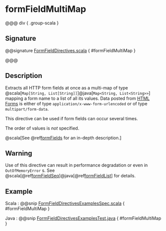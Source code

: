 # formFieldMultiMap

@@@ div { .group-scala }

## Signature

@@signature [FormFieldDirectives.scala]($akka-http$/akka-http/src/main/scala/akka/http/scaladsl/server/directives/FormFieldDirectives.scala) { #formFieldMultiMap }

@@@

## Description

Extracts all HTTP form fields at once as a multi-map of type @scala[`Map[String, List[String]]`]@java[`Map<String, List<String>>`] mapping
a form name to a list of all its values. Data posted from [HTML Forms](https://www.w3.org/TR/html401/interact/forms.html#h-17.13.4) is either of type `application/x-www-form-urlencoded` or of type `multipart/form-data`.

This directive can be used if form fields can occur several times.

The order of values is *not* specified.

@scala[See @ref[formFields](formFields.md) for an in-depth description.]

## Warning

Use of this directive can result in performance degradation or even in `OutOfMemoryError` s.
See @scala[@ref[formFieldSeq](formFieldSeq.md)]@java[@ref[formFieldList](formFieldSeq.md)] for details.

## Example

Scala
:  @@snip [FormFieldDirectivesExamplesSpec.scala]($test$/scala/docs/http/scaladsl/server/directives/FormFieldDirectivesExamplesSpec.scala) { #formFieldMultiMap }

Java
:  @@snip [FormFieldDirectivesExamplesTest.java]($test$/java/docs/http/javadsl/server/directives/FormFieldDirectivesExamplesTest.java) { #formFieldMultiMap }
